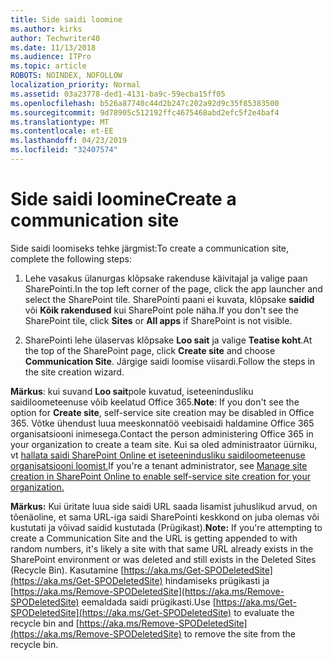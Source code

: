 ```yaml
---
title: Side saidi loomine
ms.author: kirks
author: Techwriter40
ms.date: 11/13/2018
ms.audience: ITPro
ms.topic: article
ROBOTS: NOINDEX, NOFOLLOW
localization_priority: Normal
ms.assetid: 03a23778-ded1-4131-ba9c-59ecba15ff05
ms.openlocfilehash: b526a87740c44d2b247c202a92d9c35f85383500
ms.sourcegitcommit: 9d78905c512192ffc4675468abd2efc5f2e4baf4
ms.translationtype: MT
ms.contentlocale: et-EE
ms.lasthandoff: 04/23/2019
ms.locfileid: "32407574"
---
```

# <a name="create-a-communication-site"></a><span data-ttu-id="5516d-102">Side saidi loomine</span><span class="sxs-lookup"><span data-stu-id="5516d-102">Create a communication site</span></span>

<span data-ttu-id="5516d-103">Side saidi loomiseks tehke järgmist:</span><span class="sxs-lookup"><span data-stu-id="5516d-103">To create a communication site, complete the following steps:</span></span> 
  
1. <span data-ttu-id="5516d-104">Lehe vasakus ülanurgas klõpsake rakenduse käivitajal ja valige paan SharePointi.</span><span class="sxs-lookup"><span data-stu-id="5516d-104">In the top left corner of the page, click the app launcher and select the SharePoint tile.</span></span> <span data-ttu-id="5516d-105">SharePointi paani ei kuvata, klõpsake **saidid** või **Kõik rakendused** kui SharePoint pole näha.</span><span class="sxs-lookup"><span data-stu-id="5516d-105">If you don't see the SharePoint tile, click **Sites** or **All apps** if SharePoint is not visible.</span></span> 
    
2. <span data-ttu-id="5516d-106">SharePointi lehe ülaservas klõpsake **Loo sait** ja valige **Teatise koht**.</span><span class="sxs-lookup"><span data-stu-id="5516d-106">At the top of the SharePoint page, click **Create site** and choose **Communication Site**.</span></span> <span data-ttu-id="5516d-107">Järgige saidi loomise viisardi.</span><span class="sxs-lookup"><span data-stu-id="5516d-107">Follow the steps in the site creation wizard.</span></span> 
    
 <span data-ttu-id="5516d-108">**Märkus**: kui suvand **Loo sait**pole kuvatud, iseteenindusliku saidiloometeenuse võib keelatud Office 365.</span><span class="sxs-lookup"><span data-stu-id="5516d-108">**Note**: If you don't see the option for **Create site**, self-service site creation may be disabled in Office 365.</span></span> <span data-ttu-id="5516d-109">Võtke ühendust luua meeskonnatöö veebisaidi haldamine Office 365 organisatsiooni inimesega.</span><span class="sxs-lookup"><span data-stu-id="5516d-109">Contact the person administering Office 365 in your organization to create a team site.</span></span> <span data-ttu-id="5516d-110">Kui sa oled administraator üürniku, vt [hallata saidi SharePoint Online et iseteenindusliku saidiloometeenuse organisatsiooni loomist.](https://go.microsoft.com/fwlink/?linkid=2018780)</span><span class="sxs-lookup"><span data-stu-id="5516d-110">If you're a tenant administrator, see [Manage site creation in SharePoint Online to enable self-service site creation for your organization.](https://go.microsoft.com/fwlink/?linkid=2018780)</span></span>
  
 <span data-ttu-id="5516d-111">**Märkus:** Kui üritate luua side saidi URL saada lisamist juhuslikud arvud, on tõenäoline, et sama URL-iga saidi SharePointi keskkond on juba olemas või kustutati ja võivad saidid kustutada (Prügikast).</span><span class="sxs-lookup"><span data-stu-id="5516d-111">**Note:** If you're attempting to create a Communication Site and the URL is getting appended to with random numbers, it's likely a site with that same URL already exists in the SharePoint environment or was deleted and still exists in the Deleted Sites (Recycle Bin).</span></span> <span data-ttu-id="5516d-112">Kasutamine [https://aka.ms/Get-SPODeletedSite](https://aka.ms/Get-SPODeletedSite) hindamiseks prügikasti ja [https://aka.ms/Remove-SPODeletedSite](https://aka.ms/Remove-SPODeletedSite) eemaldada saidi prügikasti.</span><span class="sxs-lookup"><span data-stu-id="5516d-112">Use [https://aka.ms/Get-SPODeletedSite](https://aka.ms/Get-SPODeletedSite) to evaluate the recycle bin and [https://aka.ms/Remove-SPODeletedSite](https://aka.ms/Remove-SPODeletedSite) to remove the site from the recycle bin.</span></span> 
  

